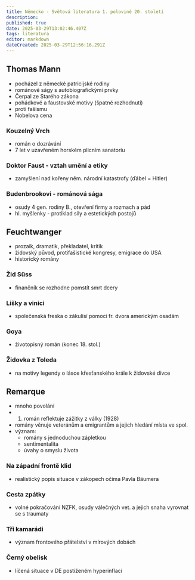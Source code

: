 ```yaml
---
title: Německo - Světová literatura 1. polovině 20. století
description: 
published: true
date: 2025-03-29T13:02:46.407Z
tags: literatura
editor: markdown
dateCreated: 2025-03-29T12:56:16.291Z
---
```


## Thomas Mann
- pocházel z německé patricijské rodiny
- románové ságy s autobiografickými prvky
- Čerpal ze Starého zákona
- pohádkové a faustovské motivy (špatné rozhodnutí)
- proti fašismu
- Nobelova cena

### Kouzelný Vrch
- román o dozrávání
- 7 let v uzavřeném horském plicním sanatoriu
	
### Doktor Faust - vztah umění a etiky
- zamyšlení nad kořeny něm. národní katastrofy (ďábel = Hitler)
	
### Budenbrookovi - románová sága
- osudy 4 gen. rodiny B., otevření firmy a rozmach a pád
- hl. myšlenky - protiklad síly a estetických postojů

## Feuchtwanger
- prozaik, dramatik, překladatel, kritik
- židovský původ, protifašistické kongresy, emigrace do USA
- historický romány

### Žid Süss
- finančník se rozhodne pomstít smrt dcery
	
### Lišky a vinici
- společenská freska o zákulisí pomoci fr. dvora americkým osadám
	
### Goya
- životopisný román (konec 18. stol.)
	
### Židovka z Toleda
- na motivy legendy o lásce křesťanského krále k židovské dívce

## Remarque
- mnoho povolání
- 1. román reflektuje zážitky z války (1928)
- romány věnuje veteránům a emigrantům a jejich hledání místa ve spol.
- význam: 
	- romány s jednoduchou zápletkou
	- sentimentalita
	- úvahy o smyslu života

### Na západní frontě klid 
- realistický popis situace v zákopech očima Pavla Bäumera
	
### Cesta zpátky
- volné pokračování NZFK, osudy válečných vet. a jejich snaha vyrovnat se s traumaty
	
### Tři kamarádi
- význam frontového přátelství v mírových dobách
	
### Černý obelisk
- líčená situace v DE postiženém hyperinflací
